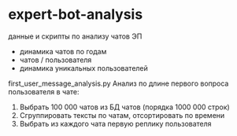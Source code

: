 # expert-bot-analysis
данные и скрипты по анализу чатов ЭП

- динамика чатов по годам
- чатов / пользователя
- динамика уникальных пользователей


first_user_message_analysis.py
Анализ по длине первого вопроса пользователя в чате:
1. Выбрать 100 000 чатов из БД чатов (порядка 1000 000 строк)
2. Сгруппировать тексты по чатам, отсортировать по времени
3. Выбрать из каждого чата первую реплику пользователя